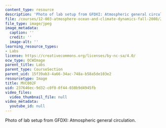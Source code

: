 ```yaml
---
content_type: resource
description: 'Photo of lab setup from GFDXI: Atmospheric general circulation.'
file: /courses/12-003-atmosphere-ocean-and-climate-dynamics-fall-2008/237646ec9d32c0f00f44038b9d4945fb_MVC002F.jpg
file_type: image/jpeg
image_metadata:
  caption: ''
  credit: ''
  image-alt: ''
learning_resource_types:
- Labs
license: https://creativecommons.org/licenses/by-nc-sa/4.0/
ocw_type: OCWImage
parent_title: Labs
parent_type: CourseSection
parent_uid: 15f39ab3-4a66-34ac-748a-b58a5de103e2
resourcetype: Image
title: MVC002F
uid: 237646ec-9d32-c0f0-0f44-038b9d4945fb
video_files:
  video_thumbnail_file: null
video_metadata:
  youtube_id: null
---
```

Photo of lab setup from GFDXI: Atmospheric general circulation.